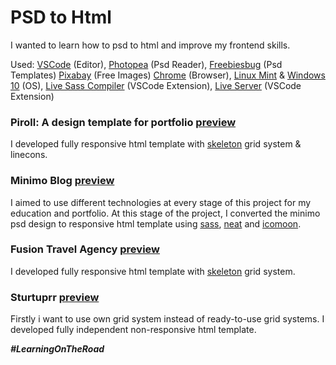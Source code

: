 # PSD to Html

I wanted to learn how to psd to html and improve my frontend skills.

Used: [VSCode](https://code.visualstudio.com/) (Editor), [Photopea](https://www.photopea.com/) (Psd Reader), [Freebiesbug](https://freebiesbug.com/psd-freebies/website-template/) (Psd Templates) [Pixabay](https://pixabay.com/tr/) (Free Images) [Chrome](https://www.google.com/intl/tr_tr/chrome/) (Browser), [Linux Mint](https://linuxmint.com/) & [Windows 10](https://www.microsoft.com/software-download/windows10) (OS), [Live Sass Compiler](https://marketplace.visualstudio.com/items?itemName=ritwickdey.live-sass) (VSCode Extension), [Live Server](https://marketplace.visualstudio.com/items?itemName=ritwickdey.LiveServer) (VSCode Extension)

### Piroll: A design template for portfolio [preview](https://github.com/emircanerkul/psd-to-html/tree/master/piroll)

I developed fully responsive html template with [skeleton](http://getskeleton.com/) grid system & linecons.

### Minimo Blog [preview](https://github.com/emircanerkul/psd-to-html/tree/master/minimo)

I aimed to use different technologies at every stage of this project for my education and portfolio. At this stage of the project, I converted the minimo psd design to responsive html template using [sass](https://sass-lang.com/), [neat](https://neat.bourbon.io/) and [icomoon](https://icomoon.io/).

### Fusion Travel Agency [preview](https://github.com/emircanerkul/psd-to-html/tree/master/fusion-travel-agency)

I developed fully responsive html template with [skeleton](http://getskeleton.com/) grid system.

### Sturtuprr [preview](https://github.com/emircanerkul/psd-to-html/tree/master/startuprr)

Firstly i want to use own grid system instead of ready-to-use grid systems. I developed fully independent non-responsive html template.

***#LearningOnTheRoad***
